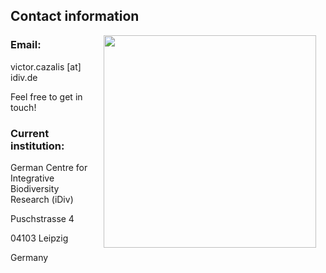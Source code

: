 ## Contact information


<img style="padding: 0 15px; float: right;" src="https://victorcazalis.github.io/Gazé2.jpg"  align="right" width="340">

### Email: 
victor.cazalis [at] idiv.de

Feel free to get in touch!



### Current institution: 
German Centre for Integrative Biodiversity Research (iDiv)

Puschstrasse 4

04103 Leipzig

Germany


